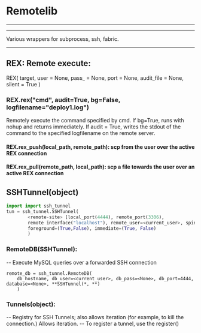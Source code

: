 # Remotelib
---
---

Various wrappers for subprocess, ssh, fabric.

---

## REX: Remote execute:
REX(
	target,
	user = None,
	pass_ = None,
	port = None,
	audit_file = None,
	silent = True
)

### REX.rex("cmd", audit=True, bg=False, logfilename="deploy1.log")
Remotely execute the command specified by cmd. If bg=True, runs with nohup
and returns immediately. If audit = True, writes the stdout of the command
to the specified logfilename on the remote server.

#### REX.rex_push(local_path, remote_path): scp from the user over the active REX connection

#### REX.rex_pull(remote_path, local_path): scp a file towards the user over an active REX connection



## SSHTunnel(object)

```python
import import ssh_tunnel
tun = ssh_tunnel.SSHTunnel(
        <remote-site> [local_port(4444), remote_port(3306), 
        remote interface("localhost"), remote_user=<current_user>, spin=(True,False),
        foreground=(True,False), immediate=(True, False)
        )
```
### RemoteDB(SSHTunnel):
 -- Execute MySQL queries over a forwarded SSH connection
```pytho
remote_db = ssh_tunnel.RemoteDB(
    db_hostname, db_user=<current_user>, db_pass=<None>, db_port=4444, database=<None>, **SSHTunnel(*, **)
    )
```
### Tunnels(object):
 -- Registry for SSH Tunnels; also allows iteration (for example, to kill the connection.) Allows iteration.
 -- To register a tunnel, use the register()
 


